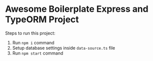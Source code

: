 # Awesome Boilerplate Express and TypeORM Project

Steps to run this project:

1. Run `npm i` command
2. Setup database settings inside `data-source.ts` file
3. Run `npm start` command
